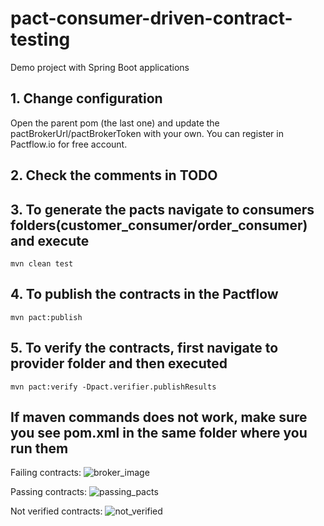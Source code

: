 # pact-consumer-driven-contract-testing
Demo project with Spring Boot applications

## 1. Change configuration 
Open the parent pom (the last one) and update the pactBrokerUrl/pactBrokerToken with your own. 
You can register in Pactflow.io for free account.

## 2. Check the comments in TODO

## 3. To generate the pacts navigate to consumers folders(customer_consumer/order_consumer) and execute
``` shell
mvn clean test
```
## 4. To publish the contracts in the Pactflow
``` shell
mvn pact:publish
```

## 5. To verify the contracts, first navigate to provider folder and then executed
``` shell
mvn pact:verify -Dpact.verifier.publishResults
```
## If maven commands does not work, make sure you see pom.xml in the same folder where you run them

Failing contracts:
![broker_image](https://user-images.githubusercontent.com/4948071/138120706-e16dff2f-ab99-4573-a432-bb0b3c2ef17b.png)

Passing contracts:
![passing_pacts](https://user-images.githubusercontent.com/4948071/138121437-10e76f91-7869-4bae-bab2-1234709e0373.png)

Not verified contracts:
![not_verified](https://user-images.githubusercontent.com/4948071/138121478-6453c745-f86e-4997-9399-515b0aa1a046.png)

